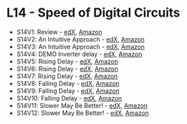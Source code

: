 # L14 - Speed of Digital Circuits

* S14V1: Review - [edX][S14V1-edX-Video], [Amazon][S14V1-Amazon-S3]
* S14V2: An Intuitive Approach - [edX][S14V2-edX-Video], [Amazon][S14V2-Amazon-S3]
* S14V3: An Intuitive Approach - [edX][S14V3-edX-Video], [Amazon][S14V3-Amazon-S3]
* S14V4: DEMO Inverter delay - [edX][S14V4-edX-Video], [Amazon][S14V4-Amazon-S3]
* S14V5: Rising Delay - [edX][S14V5-edX-Video], [Amazon][S14V5-Amazon-S3]
* S14V6: Rising Delay - [edX][S14V6-edX-Video], [Amazon][S14V6-Amazon-S3]
* S14V7: Rising Delay - [edX][S14V7-edX-Video], [Amazon][S14V7-Amazon-S3]
* S14V8: Falling Delay - [edX][S14V8-edX-Video], [Amazon][S14V8-Amazon-S3]
* S14V9: Falling Delay - [edX][S14V9-edX-Video], [Amazon][S14V9-Amazon-S3]
* S14V10: Falling Delay - [edX][S14V10-edX-Video], [Amazon][S14V10-Amazon-S3]
* S14V11: Slower May Be Better! - [edX][S14V11-edX-Video], [Amazon][S14V11-Amazon-S3]
* S14V12: Slower May Be Better! - [edX][S14V12-edX-Video], [Amazon][S14V12-Amazon-S3]

[S14V1-edX-Video]: https://edx-video.net/mit-6002x/MIT6002XT214-V020000_DTH.mp4
[S14V2-edX-Video]: https://edx-video.net/mit-6002x/MIT6002XT214-V020100_DTH.mp4
[S14V3-edX-Video]: https://edx-video.net/mit-6002x/MIT6002XT214-V020200_DTH.mp4
[S14V4-edX-Video]: https://edx-video.net/mit-6002x/MIT6002XT214-V020300_DTH.mp4
[S14V5-edX-Video]: https://edx-video.net/mit-6002x/MIT6002XT214-V020400_DTH.mp4
[S14V6-edX-Video]: https://edx-video.net/mit-6002x/MIT6002XT214-V020500_DTH.mp4
[S14V7-edX-Video]: https://edx-video.net/mit-6002x/MIT6002XT214-V020600_DTH.mp4
[S14V8-edX-Video]: https://edx-video.net/mit-6002x/MIT6002XT214-V020700_DTH.mp4
[S14V9-edX-Video]: https://edx-video.net/mit-6002x/MIT6002XT214-V020800_DTH.mp4
[S14V10-edX-Video]: https://edx-video.net/mit-6002x/MIT6002XT214-V020900_DTH.mp4
[S14V11-edX-Video]: https://edx-video.net/mit-6002x/MIT6002XT214-V021000_DTH.mp4
[S14V12-edX-Video]: https://edx-video.net/mit-6002x/MIT6002XT214-V021100_DTH.mp4

[S14V1-Amazon-S3]: https://s3.amazonaws.com/edx-course-videos/mit-6002x/6002-L14-oei12-1_100.mov
[S14V2-Amazon-S3]: https://s3.amazonaws.com/edx-course-videos/mit-6002x/6002-L14-oei12-2a_100.mov
[S14V3-Amazon-S3]: https://s3.amazonaws.com/edx-course-videos/mit-6002x/6002-L14-oei12-2b_100.mov
[S14V4-Amazon-S3]: https://s3.amazonaws.com/edx-course-videos/mit-6002x/6002-L14-oei12-3_100.mov
[S14V5-Amazon-S3]: https://s3.amazonaws.com/edx-course-videos/mit-6002x/6002-L14-oei12-4a_100.mov
[S14V6-Amazon-S3]: https://s3.amazonaws.com/edx-course-videos/mit-6002x/6002-L14-oei12-4b_100.mov
[S14V7-Amazon-S3]: https://s3.amazonaws.com/edx-course-videos/mit-6002x/6002-L14-oei12-4c_100.mov
[S14V8-Amazon-S3]: https://s3.amazonaws.com/edx-course-videos/mit-6002x/6002-L14-oei12-5a_100.mov
[S14V9-Amazon-S3]: https://s3.amazonaws.com/edx-course-videos/mit-6002x/6002-L14-oei12-5b_100.mov
[S14V10-Amazon-S3]: https://s3.amazonaws.com/edx-course-videos/mit-6002x/6002-L14-oei12-5c_100.mov
[S14V11-Amazon-S3]: https://s3.amazonaws.com/edx-course-videos/mit-6002x/6002-L14-oei12-6_100.mov
[S14V12-Amazon-S3]: https://s3.amazonaws.com/edx-course-videos/mit-6002x/6002-L14-oei12-7_100.mov
